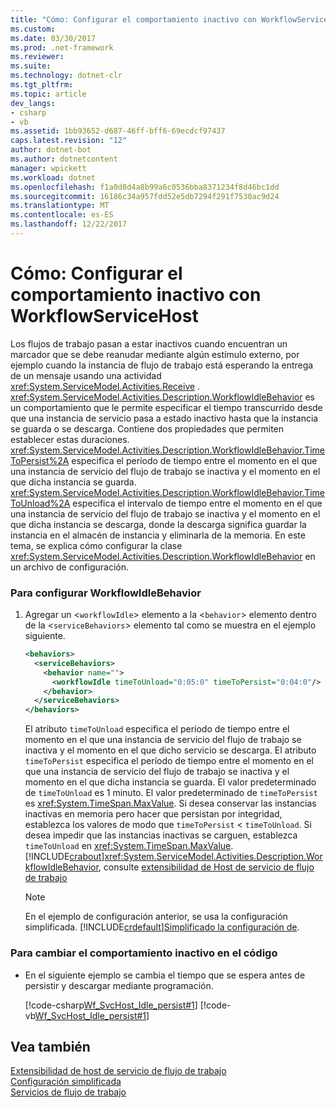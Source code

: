 ```yaml
---
title: "Cómo: Configurar el comportamiento inactivo con WorkflowServiceHost"
ms.custom: 
ms.date: 03/30/2017
ms.prod: .net-framework
ms.reviewer: 
ms.suite: 
ms.technology: dotnet-clr
ms.tgt_pltfrm: 
ms.topic: article
dev_langs:
- csharp
- vb
ms.assetid: 1bb93652-d687-46ff-bff6-69ecdcf97437
caps.latest.revision: "12"
author: dotnet-bot
ms.author: dotnetcontent
manager: wpickett
ms.workload: dotnet
ms.openlocfilehash: f1a0d0d4a8b99a6c0536bba8371234f8d46bc1dd
ms.sourcegitcommit: 16186c34a957fdd52e5db7294f291f7530ac9d24
ms.translationtype: MT
ms.contentlocale: es-ES
ms.lasthandoff: 12/22/2017
---
```

# <a name="how-to-configure-idle-behavior-with-workflowservicehost"></a>Cómo: Configurar el comportamiento inactivo con WorkflowServiceHost
Los flujos de trabajo pasan a estar inactivos cuando encuentran un marcador que se debe reanudar mediante algún estímulo externo, por ejemplo cuando la instancia de flujo de trabajo está esperando la entrega de un mensaje usando una actividad <xref:System.ServiceModel.Activities.Receive> . <xref:System.ServiceModel.Activities.Description.WorkflowIdleBehavior> es un comportamiento que le permite especificar el tiempo transcurrido desde que una instancia de servicio pasa a estado inactivo hasta que la instancia se guarda o se descarga. Contiene dos propiedades que permiten establecer estas duraciones. <xref:System.ServiceModel.Activities.Description.WorkflowIdleBehavior.TimeToPersist%2A> especifica el período de tiempo entre el momento en el que una instancia de servicio del flujo de trabajo se inactiva y el momento en el que dicha instancia se guarda. <xref:System.ServiceModel.Activities.Description.WorkflowIdleBehavior.TimeToUnload%2A> especifica el intervalo de tiempo entre el momento en el que una instancia de servicio del flujo de trabajo se inactiva y el momento en el que dicha instancia se descarga, donde la descarga significa guardar la instancia en el almacén de instancia y eliminarla de la memoria. En este tema, se explica cómo configurar la clase <xref:System.ServiceModel.Activities.Description.WorkflowIdleBehavior> en un archivo de configuración.  
  
### <a name="to-configure-workflowidlebehavior"></a>Para configurar WorkflowIdleBehavior  
  
1.  Agregar un <`workflowIdle`> elemento a la <`behavior`> elemento dentro de la <`serviceBehaviors`> elemento tal como se muestra en el ejemplo siguiente.  
  
    ```xml  
    <behaviors>  
      <serviceBehaviors>  
        <behavior name="">  
          <workflowIdle timeToUnload="0:05:0" timeToPersist="0:04:0"/>   
        </behavior>  
      </serviceBehaviors>  
    </behaviors>  
    ```  
  
     El atributo `timeToUnload` especifica el período de tiempo entre el momento en el que una instancia de servicio del flujo de trabajo se inactiva y el momento en el que dicho servicio se descarga. El atributo `timeToPersist` especifica el período de tiempo entre el momento en el que una instancia de servicio del flujo de trabajo se inactiva y el momento en el que dicha instancia se guarda. El valor predeterminado de `timeToUnload` es 1 minuto. El valor predeterminado de `timeToPersist` es <xref:System.TimeSpan.MaxValue>. Si desea conservar las instancias inactivas en memoria pero hacer que persistan por integridad, establezca los valores de modo que `timeToPersist` < `timeToUnload`. Si desea impedir que las instancias inactivas se carguen, establezca `timeToUnload` en <xref:System.TimeSpan.MaxValue>. [!INCLUDE[crabout](../../../../includes/crabout-md.md)]<xref:System.ServiceModel.Activities.Description.WorkflowIdleBehavior>, consulte [extensibilidad de Host de servicio de flujo de trabajo](../../../../docs/framework/wcf/feature-details/workflow-service-host-extensibility.md)  
  
    > [!NOTE]
    >  En el ejemplo de configuración anterior, se usa la configuración simplificada. [!INCLUDE[crdefault](../../../../includes/crdefault-md.md)][Simplificado la configuración de](../../../../docs/framework/wcf/simplified-configuration.md).  
  
### <a name="to-change-idle-behavior-in-code"></a>Para cambiar el comportamiento inactivo en el código  
  
-   En el siguiente ejemplo se cambia el tiempo que se espera antes de persistir y descargar mediante programación.  
  
     [!code-csharp[Wf_SvcHost_Idle_persist#1](../../../../samples/snippets/csharp/VS_Snippets_CFX/wf_svchost_idle_persist/cs/source.cs#1)]
     [!code-vb[Wf_SvcHost_Idle_persist#1](../../../../samples/snippets/visualbasic/VS_Snippets_CFX/wf_svchost_idle_persist/vb/source.vb#1)]  
  
## <a name="see-also"></a>Vea también  
 [Extensibilidad de host de servicio de flujo de trabajo](../../../../docs/framework/wcf/feature-details/workflow-service-host-extensibility.md)  
 [Configuración simplificada](../../../../docs/framework/wcf/simplified-configuration.md)  
 [Servicios de flujo de trabajo](../../../../docs/framework/wcf/feature-details/workflow-services.md)
